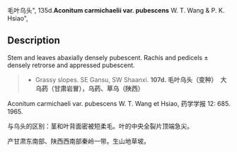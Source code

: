 毛叶乌头",
135d.**Aconitum carmichaelii var. pubescens** W. T. Wang & P. K. Hsiao",

## Description
Stem and leaves abaxially densely pubescent. Rachis and pedicels ± densely retrorse and appressed pubescent.

> * Grassy slopes. SE Gansu, SW Shaanxi.
**107d. 毛叶乌头（变种）　大乌药（甘肃岩冒），乌药、草乌（陕西）**

Aconitum carmichaeli var. pubescens W. T. Wang et Hsiao, 药学学报 12: 685. 1965.

与乌头的区别：茎和叶背面密被短柔毛。叶的中央全裂片顶端急尖。

产甘肃东南部、陕西西南部秦岭一带。生山地草坡。

